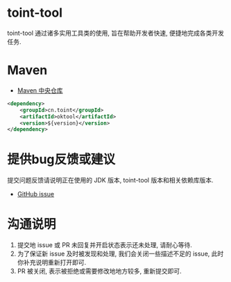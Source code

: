 # toint-tool

toint-tool 通过诸多实用工具类的使用, 旨在帮助开发者快速, 便捷地完成各类开发任务.

# Maven

- [Maven 中央仓库](https://central.sonatype.com/artifact/cn.toint/toint-tool)

```xml
<dependency>
    <groupId>cn.toint</groupId>
    <artifactId>oktool</artifactId>
    <version>${version}</version>
</dependency>
```

# 提供bug反馈或建议

提交问题反馈请说明正在使用的 JDK 版本, toint-tool 版本和相关依赖库版本.

- [GitHub issue](https://github.com/toint-open/oktool/issues)

# 沟通说明

1. 提交地 issue 或 PR 未回复并开启状态表示还未处理, 请耐心等待.
2. 为了保证新 issue 及时被发现和处理, 我们会关闭一些描述不足的 issue, 此时你补充说明重新打开即可.
3. PR 被关闭, 表示被拒绝或需要修改地地方较多, 重新提交即可.